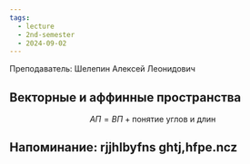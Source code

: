 ```yaml
---
tags:
  - lecture
  - 2nd-semester
  - 2024-09-02
---
```

Преподаватель: Шелепин Алексей Леонидович

## Векторные и аффинные пространства

$$АП = ВП + \text{понятие углов и длин}$$

## Напоминание: rjjhlbyfns ghtj,hfpe.ncz